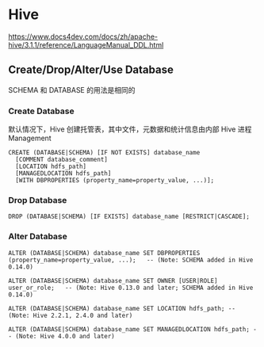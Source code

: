 # Hive

https://www.docs4dev.com/docs/zh/apache-hive/3.1.1/reference/LanguageManual_DDL.html

## Create/Drop/Alter/Use Database

SCHEMA 和 DATABASE 的用法是相同的

### Create Database

默认情况下，Hive 创建托管表，其中文件，元数据和统计信息由内部 Hive 进程 Management

```hql
CREATE (DATABASE|SCHEMA) [IF NOT EXISTS] database_name
  [COMMENT database_comment]
  [LOCATION hdfs_path]
  [MANAGEDLOCATION hdfs_path]
  [WITH DBPROPERTIES (property_name=property_value, ...)];
```

### Drop Database

```hql
DROP (DATABASE|SCHEMA) [IF EXISTS] database_name [RESTRICT|CASCADE];
```

### Alter Database

```hql
ALTER (DATABASE|SCHEMA) database_name SET DBPROPERTIES (property_name=property_value, ...);   -- (Note: SCHEMA added in Hive 0.14.0)

ALTER (DATABASE|SCHEMA) database_name SET OWNER [USER|ROLE] user_or_role;   -- (Note: Hive 0.13.0 and later; SCHEMA added in Hive 0.14.0)

ALTER (DATABASE|SCHEMA) database_name SET LOCATION hdfs_path; -- (Note: Hive 2.2.1, 2.4.0 and later)

ALTER (DATABASE|SCHEMA) database_name SET MANAGEDLOCATION hdfs_path; -- (Note: Hive 4.0.0 and later)
```
